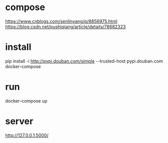 # compose
https://www.cnblogs.com/senlinyang/p/8856975.html
https://blog.csdn.net/pushiqiang/article/details/78682323

# install
pip install -i http://pypi.douban.com/simple --trusted-host pypi.douban.com docker-compose

# run
docker-compose up

# server
http://127.0.0.1:5000/

